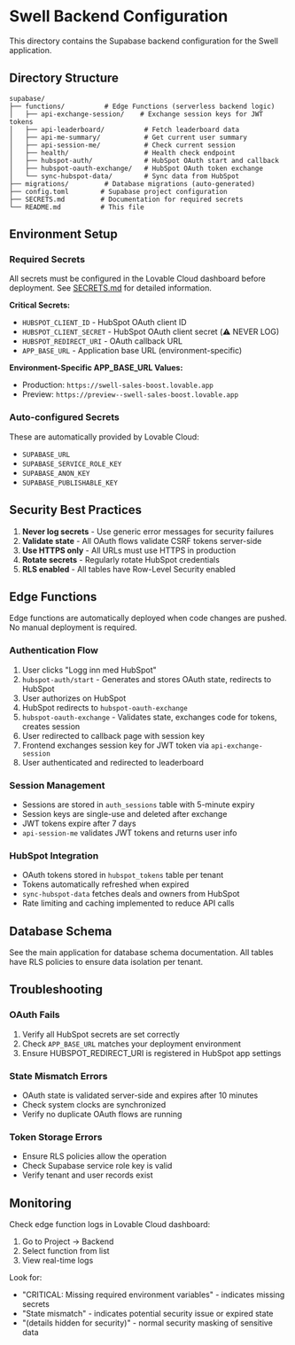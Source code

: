 # Swell Backend Configuration

This directory contains the Supabase backend configuration for the Swell application.

## Directory Structure

```
supabase/
├── functions/          # Edge Functions (serverless backend logic)
│   ├── api-exchange-session/    # Exchange session keys for JWT tokens
│   ├── api-leaderboard/          # Fetch leaderboard data
│   ├── api-me-summary/           # Get current user summary
│   ├── api-session-me/           # Check current session
│   ├── health/                   # Health check endpoint
│   ├── hubspot-auth/             # HubSpot OAuth start and callback
│   ├── hubspot-oauth-exchange/   # HubSpot OAuth token exchange
│   └── sync-hubspot-data/        # Sync data from HubSpot
├── migrations/         # Database migrations (auto-generated)
├── config.toml        # Supabase project configuration
├── SECRETS.md         # Documentation for required secrets
└── README.md          # This file
```

## Environment Setup

### Required Secrets

All secrets must be configured in the Lovable Cloud dashboard before deployment. See [SECRETS.md](./SECRETS.md) for detailed information.

**Critical Secrets:**
- `HUBSPOT_CLIENT_ID` - HubSpot OAuth client ID
- `HUBSPOT_CLIENT_SECRET` - HubSpot OAuth client secret (⚠️ NEVER LOG)
- `HUBSPOT_REDIRECT_URI` - OAuth callback URL
- `APP_BASE_URL` - Application base URL (environment-specific)

**Environment-Specific APP_BASE_URL Values:**
- Production: `https://swell-sales-boost.lovable.app`
- Preview: `https://preview--swell-sales-boost.lovable.app`

### Auto-configured Secrets

These are automatically provided by Lovable Cloud:
- `SUPABASE_URL`
- `SUPABASE_SERVICE_ROLE_KEY`
- `SUPABASE_ANON_KEY`
- `SUPABASE_PUBLISHABLE_KEY`

## Security Best Practices

1. **Never log secrets** - Use generic error messages for security failures
2. **Validate state** - All OAuth flows validate CSRF tokens server-side
3. **Use HTTPS only** - All URLs must use HTTPS in production
4. **Rotate secrets** - Regularly rotate HubSpot credentials
5. **RLS enabled** - All tables have Row-Level Security enabled

## Edge Functions

Edge functions are automatically deployed when code changes are pushed. No manual deployment is required.

### Authentication Flow

1. User clicks "Logg inn med HubSpot"
2. `hubspot-auth/start` - Generates and stores OAuth state, redirects to HubSpot
3. User authorizes on HubSpot
4. HubSpot redirects to `hubspot-oauth-exchange`
5. `hubspot-oauth-exchange` - Validates state, exchanges code for tokens, creates session
6. User redirected to callback page with session key
7. Frontend exchanges session key for JWT token via `api-exchange-session`
8. User authenticated and redirected to leaderboard

### Session Management

- Sessions are stored in `auth_sessions` table with 5-minute expiry
- Session keys are single-use and deleted after exchange
- JWT tokens expire after 7 days
- `api-session-me` validates JWT tokens and returns user info

### HubSpot Integration

- OAuth tokens stored in `hubspot_tokens` table per tenant
- Tokens automatically refreshed when expired
- `sync-hubspot-data` fetches deals and owners from HubSpot
- Rate limiting and caching implemented to reduce API calls

## Database Schema

See the main application for database schema documentation. All tables have RLS policies to ensure data isolation per tenant.

## Troubleshooting

### OAuth Fails

1. Verify all HubSpot secrets are set correctly
2. Check `APP_BASE_URL` matches your deployment environment
3. Ensure HUBSPOT_REDIRECT_URI is registered in HubSpot app settings

### State Mismatch Errors

- OAuth state is validated server-side and expires after 10 minutes
- Check system clocks are synchronized
- Verify no duplicate OAuth flows are running

### Token Storage Errors

- Ensure RLS policies allow the operation
- Check Supabase service role key is valid
- Verify tenant and user records exist

## Monitoring

Check edge function logs in Lovable Cloud dashboard:
1. Go to Project → Backend
2. Select function from list
3. View real-time logs

Look for:
- "CRITICAL: Missing required environment variables" - indicates missing secrets
- "State mismatch" - indicates potential security issue or expired state
- "(details hidden for security)" - normal security masking of sensitive data
